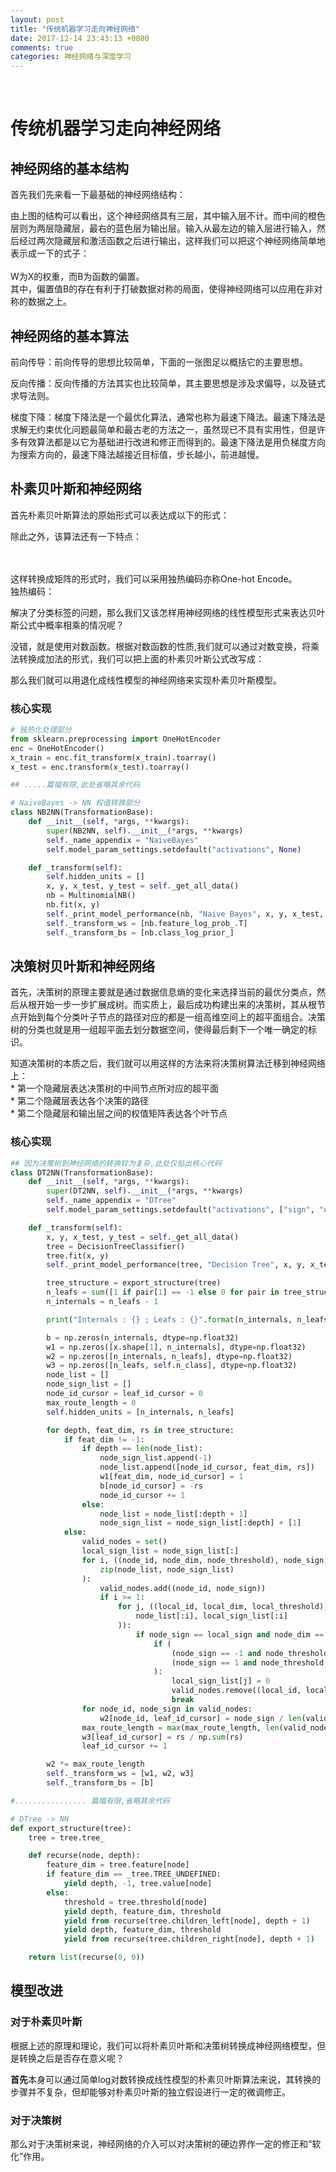 ```yaml
---
layout: post
title: "传统机器学习走向神经网络"
date: 2017-12-14 23:43:13 +0800
comments: true
categories: 神经网络与深度学习
---
```


﻿<h1 id="传统机器学习走向神经网络">传统机器学习走向神经网络</h1>

<h2 id="神经网络的基本结构">神经网络的基本结构</h2>

<p>首先我们先来看一下最基础的神经网络结构： <br>
<img src="https://ws1.sinaimg.cn/large/a3d23450gy1fmgm7cftunj20kf0ckaep.jpg" alt="" title=""></p>

<p>由上图的结构可以看出，这个神经网络具有三层，其中输入层不计。而中间的橙色层则为两层隐藏层，最右的蓝色层为输出层。输入从最左边的输入层进行输入，然后经过两次隐藏层和激活函数之后进行输出，这样我们可以把这个神经网络简单地表示成一下的式子： <br>
<script type="math/tex; mode=display" id="MathJax-Element-82">Y_{out} = W_iX_{in}+B</script> <br>
W为X的权重，而B为函数的偏置。 <br>
其中，偏置值B的存在有利于打破数据对称的局面，使得神经网络可以应用在非对称的数据之上。</p>



<h2 id="神经网络的基本算法">神经网络的基本算法</h2>

<p>前向传导：前向传导的思想比较简单，下面的一张图足以概括它的主要思想。 <br>
<img src="https://ws1.sinaimg.cn/large/a3d23450gy1fmgp39x2ltj20oh0gydi9.jpg" alt="" title=""></p>

<p>反向传播：反向传播的方法其实也比较简单，其主要思想是涉及求偏导，以及链式求导法则。 <br>
<img src="https://ws1.sinaimg.cn/large/a3d23450gy1fmgp6qj2wlj20mj0i441b.jpg" alt="" title=""></p>

<p>梯度下降：梯度下降法是一个最优化算法，通常也称为最速下降法。最速下降法是求解无约束优化问题最简单和最古老的方法之一，虽然现已不具有实用性，但是许多有效算法都是以它为基础进行改进和修正而得到的。最速下降法是用负梯度方向为搜索方向的，最速下降法越接近目标值，步长越小，前进越慢。</p>

<h2 id="朴素贝叶斯和神经网络">朴素贝叶斯和神经网络</h2>

<p>首先朴素贝叶斯算法的原始形式可以表达成以下的形式： <br>
<script type="math/tex" id="MathJax-Element-1467">G(x)=arg\  max\ p(y)  
\prod\limits^n_{i=1}p(x_i|y)^{x_i}</script></p>

<p>除此之外，该算法还有一下特点： <br>
<script type="math/tex" id="MathJax-Element-1468">x_i只有0，1两种取值</script> <br>
<script type="math/tex" id="MathJax-Element-1469">x_i取1意味着x_i对应了的特征“出现了”</script>  <br>
<script type="math/tex" id="MathJax-Element-1470">x_i取0意味着x_i对应了的特征“没出现”</script></p>

<p>这样转换成矩阵的形式时，我们可以采用独热编码亦称One-hot Encode。 <br>
独热编码：</p>

<p>解决了分类标签的问题，那么我们又该怎样用神经网络的线性模型形式来表达贝叶斯公式中概率相乘的情况呢？</p>

<p>没错，就是使用对数函数。根据对数函数的性质<script type="math/tex" id="MathJax-Element-1471">log_2X+log_2Y=log_2XY</script>,我们就可以通过对数变换，将乘法转换成加法的形式，我们可以把上面的朴素贝叶斯公式改写成： <br>
<script type="math/tex" id="MathJax-Element-1472">G(x)=arg\ max\ log(y)+\sum\limits^n_{i=1}x_ilog\ p(x_i|y)</script></p>

<p>那么我们就可以用退化成线性模型的神经网络来实现朴素贝叶斯模型。</p>



<h3 id="核心实现">核心实现</h3>


```python
# 独热化处理部分
from sklearn.preprocessing import OneHotEncoder
enc = OneHotEncoder()
x_train = enc.fit_transform(x_train).toarray()
x_test = enc.transform(x_test).toarray()

## .....篇幅有限,此处省略其余代码

# NaiveBayes -> NN 权值转换部分
class NB2NN(TransformationBase):
    def __init__(self, *args, **kwargs):
        super(NB2NN, self).__init__(*args, **kwargs)
        self._name_appendix = "NaiveBayes"
        self.model_param_settings.setdefault("activations", None)

    def _transform(self):
        self.hidden_units = []
        x, y, x_test, y_test = self._get_all_data()
        nb = MultinomialNB()
        nb.fit(x, y)
        self._print_model_performance(nb, "Naive Bayes", x, y, x_test, y_test)
        self._transform_ws = [nb.feature_log_prob_.T]
        self._transform_bs = [nb.class_log_prior_]
```

<h2 id="决策树贝叶斯和神经网络">决策树贝叶斯和神经网络</h2>

<p>首先，决策树的原理主要就是通过数据信息熵的变化来选择当前的最优分类点，然后从根开始一步一步扩展成树。而实质上，最后成功构建出来的决策树，其从根节点开始到每个分类叶子节点的路径对应的都是一组高维空间上的超平面组合。决策树的分类也就是用一组超平面去划分数据空间，使得最后剩下一个唯一确定的标识。</p>

<p>知道决策树的本质之后，我们就可以用这样的方法来将决策树算法迁移到神经网络上： <br>
* 第一个隐藏层表达决策树的中间节点所对应的超平面 <br>
* 第二个隐藏层表达各个决策的路径 <br>
* 第二个隐藏层和输出层之间的权值矩阵表达各个叶节点</p>



<h3 id="核心实现-1">核心实现</h3>

```python
## 因为决策树到神经网络的转换较为复杂,此处仅贴出核心代码
class DT2NN(TransformationBase):
    def __init__(self, *args, **kwargs):
        super(DT2NN, self).__init__(*args, **kwargs)
        self._name_appendix = "DTree"
        self.model_param_settings.setdefault("activations", ["sign", "one_hot"])

    def _transform(self):
        x, y, x_test, y_test = self._get_all_data()
        tree = DecisionTreeClassifier()
        tree.fit(x, y)
        self._print_model_performance(tree, "Decision Tree", x, y, x_test, y_test)

        tree_structure = export_structure(tree)
        n_leafs = sum([1 if pair[1] == -1 else 0 for pair in tree_structure])
        n_internals = n_leafs - 1

        print("Internals : {} ; Leafs : {}".format(n_internals, n_leafs))

        b = np.zeros(n_internals, dtype=np.float32)
        w1 = np.zeros([x.shape[1], n_internals], dtype=np.float32)
        w2 = np.zeros([n_internals, n_leafs], dtype=np.float32)
        w3 = np.zeros([n_leafs, self.n_class], dtype=np.float32)
        node_list = []
        node_sign_list = []
        node_id_cursor = leaf_id_cursor = 0
        max_route_length = 0
        self.hidden_units = [n_internals, n_leafs]

        for depth, feat_dim, rs in tree_structure:
            if feat_dim != -1:
                if depth == len(node_list):
                    node_sign_list.append(-1)
                    node_list.append([node_id_cursor, feat_dim, rs])
                    w1[feat_dim, node_id_cursor] = 1
                    b[node_id_cursor] = -rs
                    node_id_cursor += 1
                else:
                    node_list = node_list[:depth + 1]
                    node_sign_list = node_sign_list[:depth] + [1]
            else:
                valid_nodes = set()
                local_sign_list = node_sign_list[:]
                for i, ((node_id, node_dim, node_threshold), node_sign) in enumerate(
                    zip(node_list, node_sign_list)
                ):
                    valid_nodes.add((node_id, node_sign))
                    if i >= 1:
                        for j, ((local_id, local_dim, local_threshold), local_sign) in enumerate(zip(
                            node_list[:i], local_sign_list[:i]
                        )):
                            if node_sign == local_sign and node_dim == local_dim:
                                if (
                                    (node_sign == -1 and node_threshold < local_threshold) or
                                    (node_sign == 1 and node_threshold > local_threshold)
                                ):
                                    local_sign_list[j] = 0
                                    valid_nodes.remove((local_id, local_sign))
                                    break
                for node_id, node_sign in valid_nodes:
                    w2[node_id, leaf_id_cursor] = node_sign / len(valid_nodes)
                max_route_length = max(max_route_length, len(valid_nodes))
                w3[leaf_id_cursor] = rs / np.sum(rs)
                leaf_id_cursor += 1

        w2 *= max_route_length
        self._transform_ws = [w1, w2, w3]
        self._transform_bs = [b]

#................ 篇幅有限,省略其余代码

# DTree -> NN
def export_structure(tree):
    tree = tree.tree_

    def recurse(node, depth):
        feature_dim = tree.feature[node]
        if feature_dim == _tree.TREE_UNDEFINED:
            yield depth, -1, tree.value[node]
        else:
            threshold = tree.threshold[node]
            yield depth, feature_dim, threshold
            yield from recurse(tree.children_left[node], depth + 1)
            yield depth, feature_dim, threshold
            yield from recurse(tree.children_right[node], depth + 1)

    return list(recurse(0, 0))

```

<h2 id="模型改进">模型改进</h2>



<h3 id="对于朴素贝叶斯">对于朴素贝叶斯</h3>

<p>根据上述的原理和理论，我们可以将朴素贝叶斯和决策树转换成神经网络模型，但是转换之后是否存在意义呢？</p>

<p><strong>首先</strong>本身可以通过简单log对数转换成线性模型的朴素贝叶斯算法来说，其转换的步骤并不复杂，但却能够对朴素贝叶斯的独立假设进行一定的微调修正。</p>

<h3 id="对于决策树">对于决策树</h3>

<p>那么对于决策树来说，神经网络的介入可以对决策树的硬边界作一定的修正和“软化”作用。</p>
